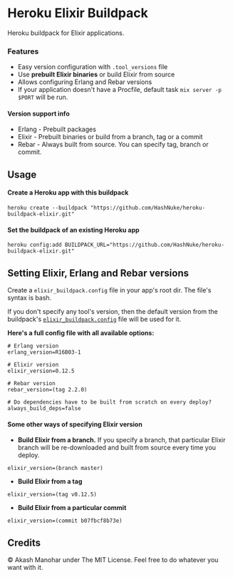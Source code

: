 # Heroku Elixir Buildpack

Heroku buildpack for Elixir applications.

### Features

* Easy version configuration with `.tool_versions` file
* Use **prebuilt Elixir binaries** or build Elixir from source
* Allows configuring Erlang and Rebar versions
* If your application doesn't have a Procfile, default task `mix server -p $PORT` will be run.


#### Version support info

* Erlang - Prebuilt packages
* Elixir - Prebuilt binaries or build from a branch, tag or a commit
* Rebar - Always built from source. You can specify tag, branch or commit.


## Usage

#### Create a Heroku app with this buildpack

```
heroku create --buildpack "https://github.com/HashNuke/heroku-buildpack-elixir.git"
```

#### Set the buildpack of an existing Heroku app

```
heroku config:add BUILDPACK_URL="https://github.com/HashNuke/heroku-buildpack-elixir.git"
```


## Setting Elixir, Erlang and Rebar versions

Create a `elixir_buildpack.config` file in your app's root dir. The file's syntax is bash.

If you don't specify any tool's version, then the default version from the buildpack's [`elixir_buildpack.config`](https://github.com/HashNuke/heroku-buildpack-elixir/blob/master/elixir_buildpack.config) file will be used for it.

__Here's a full config file with all available options:__


```
# Erlang version
erlang_version=R16B03-1

# Elixir version
elixir_version=0.12.5

# Rebar version
rebar_version=(tag 2.2.0)

# Do dependencies have to be built from scratch on every deploy?
always_build_deps=false
```

#### Some other ways of specifying Elixir version

* **Build Elixir from a branch.** If you specify a branch, that particular Elixir branch will be re-downloaded and built from source every time you deploy.

```
elixir_version=(branch master)
```

* **Build Elixir from a tag**

```
elixir_version=(tag v0.12.5)
```

* **Build Elixir from a particular commit**

```
elixir_version=(commit b07fbcf8b73e)
```


## Credits

&copy; Akash Manohar under The MIT License. Feel free to do whatever you want with it.
